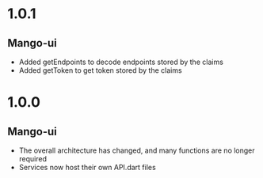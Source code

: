 # 1.0.1

## Mango-ui

* Added getEndpoints to decode endpoints stored by the claims
* Added getToken to get token stored by the claims

# 1.0.0

## Mango-ui

* The overall architecture has changed, and many functions are no longer required
* Services now host their own API.dart files